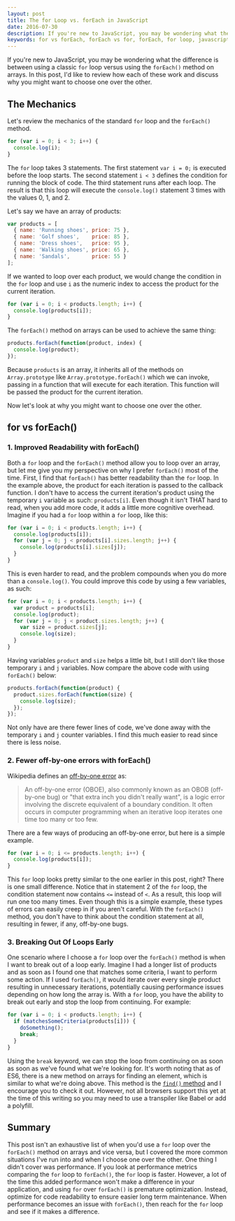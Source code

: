 ```yaml
---
layout: post
title: The for Loop vs. forEach in JavaScript
date: 2016-07-30
description: If you're new to JavaScript, you may be wondering what the difference is between using a classic `for` loop versus using the `forEach()` method on arrays. In this post, I'd like to discuss why you might want to choose one over the other.
keywords: for vs forEach, forEach vs for, forEach, for loop, javascript, looping, js, Array.prototype.forEach vs for
---
```


If you're new to JavaScript, you may be wondering what the difference is between using a classic `for` loop versus using the `forEach()` method on arrays. In this post, I'd like to review how each of these work and discuss why you might want to choose one over the other.

## The Mechanics

Let's review the mechanics of the standard `for` loop and the `forEach()` method.

```js
for (var i = 0; i < 3; i++) {
  console.log(i);
}
```

The `for` loop takes 3 statements. The first statement `var i = 0;` is executed before the loop starts. The second statement `i < 3` defines the condition for running the block of code. The third statement runs after each loop. The result is that this loop will execute the `console.log()` statement 3 times with the values 0, 1, and 2.

Let's say we have an array of products:

```js
var products = [
  { name: 'Running shoes', price: 75 },
  { name: 'Golf shoes',    price: 85 },
  { name: 'Dress shoes',   price: 95 },
  { name: 'Walking shoes', price: 65 },
  { name: 'Sandals',       price: 55 }
];
```

If we wanted to loop over each product, we would change the condition in the `for` loop and use `i` as the numeric index to access the product for the current iteration.

```js
for (var i = 0; i < products.length; i++) {
  console.log(products[i]);
}
```

The `forEach()` method on arrays can be used to achieve the same thing:

```js
products.forEach(function(product, index) {
  console.log(product);
});
```

Because `products` is an array, it inherits all of the methods on `Array.prototype` like `Array.prototype.forEach()` which we can invoke, passing in a function that will execute for each iteration. This function will be passed the product for the current iteration.

Now let's look at why you might want to choose one over the other.

## for vs forEach()

### 1. Improved Readability with forEach()

Both a `for` loop and the `forEach()` method allow you to loop over an array, but let me give you my perspective on why I prefer `forEach()` most of the time. First, I find that `forEach()` has better readability than the `for` loop. In the example above, the product for each iteration is passed to the callback function. I don't have to access the current iteration's product using the temporary `i` variable as such: `products[i]`. Even though it isn't THAT hard to read, when you add more code, it adds a little more cognitive overhead. Imagine if you had a `for` loop within a `for` loop, like this:

```js
for (var i = 0; i < products.length; i++) {
  console.log(products[i]);
  for (var j = 0; j < products[i].sizes.length; j++) {
    console.log(products[i].sizes[j]);
  }
}
```

This is even harder to read, and the problem compounds when you do more than a `console.log()`. You could improve this code by using a few variables, as such:

```js
for (var i = 0; i < products.length; i++) {
  var product = products[i];
  console.log(product);
  for (var j = 0; j < product.sizes.length; j++) {
    var size = product.sizes[j];
    console.log(size);
  }
}
```

Having variables `product` and `size` helps a little bit, but I still don't like those temporary `i` and `j` variables. Now compare the above code with using `forEach()` below:

```js
products.forEach(function(product) {
  product.sizes.forEach(function(size) {
    console.log(size);
  });
});
```

Not only have are there fewer lines of code, we've done away with the temporary `i` and `j` counter variables. I find this much easier to read since there is less noise.

### 2. Fewer off-by-one errors with forEach()

Wikipedia defines an [off-by-one error](https://en.wikipedia.org/wiki/Off-by-one_error) as:

> An off-by-one error (OBOE), also commonly known as an OBOB (off-by-one bug) or "that extra inch you didn't really want", is a logic error involving the discrete equivalent of a boundary condition. It often occurs in computer programming when an iterative loop iterates one time too many or too few.

There are a few ways of producing an off-by-one error, but here is a simple example.

```js
for (var i = 0; i <= products.length; i++) {
  console.log(products[i]);
}
```

This `for` loop looks pretty similar to the one earlier in this post, right? There is one small difference. Notice that in statement 2 of the `for` loop, the condition statement now contains `<=` instead of `<`. As a result, this loop will run one too many times. Even though this is a simple example, these types of errors can easily creep in if you aren't careful. With the `forEach()` method, you don't have to think about the condition statement at all, resulting in fewer, if any, off-by-one bugs.

### 3. Breaking Out Of Loops Early

One scenario where I choose a `for` loop over the `forEach()` method is when I want to break out of a loop early. Imagine I had a longer list of products and as soon as I found one that matches some criteria, I want to perform some action. If I used `forEach()`, it would iterate over every single product resulting in unnecessary iterations, potentially causing performance issues depending on how long the array is. With a `for` loop, you have the ability to break out early and stop the loop from continuing. For example:

```js
for (var i = 0; i < products.length; i++) {
  if (matchesSomeCriteria(products[i])) {
    doSomething();
    break;
  }
}
```

Using the `break` keyword, we can stop the loop from continuing on as soon as soon as we've found what we're looking for. It's worth noting that as of ES6, there is a new method on arrays for finding an element, which is similar to what we're doing above. This method is the [`find()` method](https://developer.mozilla.org/en-US/docs/Web/JavaScript/Reference/Global_Objects/Array/find) and I encourage you to check it out. However, not all browsers support this yet at the time of this writing so you may need to use a transpiler like Babel or add a polyfill.

## Summary

This post isn't an exhaustive list of when you'd use a `for` loop over the `forEach()` method on arrays and vice versa, but I covered the more common situations I've run into and when I choose one over the other. One thing I didn't cover was performance. If you look at performance metrics comparing the `for` loop to `forEach()`, the `for` loop is faster. However, a lot of the time this added performance won't make a difference in your application, and using `for` over `forEach()` is premature optimization. Instead, optimize for code readability to ensure easier long term maintenance. When performance becomes an issue with `forEach()`, then reach for the `for` loop and see if it makes a difference.
